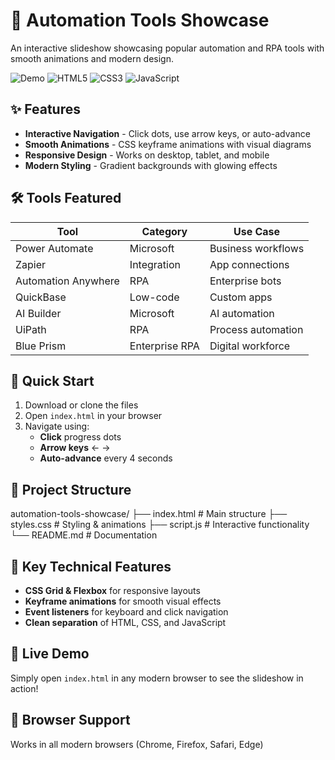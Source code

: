 # 🚀 Automation Tools Showcase

An interactive slideshow showcasing popular automation and RPA tools with smooth animations and modern design.

![Demo](https://img.shields.io/badge/Status-Live-brightgreen) ![HTML5](https://img.shields.io/badge/HTML5-E34F26?logo=html5&logoColor=white) ![CSS3](https://img.shields.io/badge/CSS3-1572B6?logo=css3&logoColor=white) ![JavaScript](https://img.shields.io/badge/JavaScript-F7DF1E?logo=javascript&logoColor=black)

## ✨ Features

- **Interactive Navigation** - Click dots, use arrow keys, or auto-advance
- **Smooth Animations** - CSS keyframe animations with visual diagrams
- **Responsive Design** - Works on desktop, tablet, and mobile
- **Modern Styling** - Gradient backgrounds with glowing effects

## 🛠️ Tools Featured

| Tool | Category | Use Case |
|------|----------|----------|
| Power Automate | Microsoft | Business workflows |
| Zapier | Integration | App connections |
| Automation Anywhere | RPA | Enterprise bots |
| QuickBase | Low-code | Custom apps |
| AI Builder | Microsoft | AI automation |
| UiPath | RPA | Process automation |
| Blue Prism | Enterprise RPA | Digital workforce |

## 🚀 Quick Start

1. Download or clone the files
2. Open `index.html` in your browser
3. Navigate using:
   - **Click** progress dots
   - **Arrow keys** ← →
   - **Auto-advance** every 4 seconds

## 📁 Project Structure

automation-tools-showcase/
├── index.html    # Main structure
├── styles.css    # Styling & animations
├── script.js     # Interactive functionality
└── README.md     # Documentation


## 🎨 Key Technical Features

- **CSS Grid & Flexbox** for responsive layouts
- **Keyframe animations** for smooth visual effects
- **Event listeners** for keyboard and click navigation
- **Clean separation** of HTML, CSS, and JavaScript

## 🌟 Live Demo

Simply open `index.html` in any modern browser to see the slideshow in action!

## 📱 Browser Support

Works in all modern browsers (Chrome, Firefox, Safari, Edge)